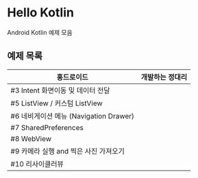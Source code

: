 # Hello Kotlin
Android Kotlin 예제 모음

## 예제 목록
|홍드로이드|개발하는 정대리|
|------|---|
|#3 Intent 화면이동 및 데이터 전달||
|#5 ListView / 커스텀 ListView||
|#6 네비게이션 메뉴 (Navigation Drawer)||
|#7 SharedPreferences||
|#8 WebView||
|#9 카메라 실행 and 찍은 사진 가져오기||
|#10 리사이클러뷰||
